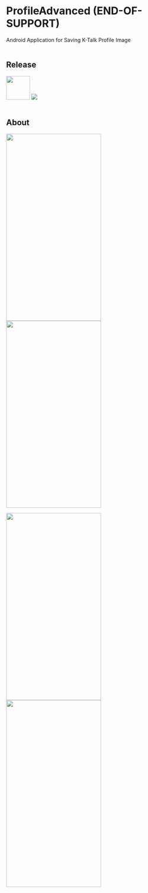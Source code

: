 # ProfileAdvanced (END-OF-SUPPORT)
Android Application for Saving K-Talk Profile Image
<br><br>

## Release
<img src="https://user-images.githubusercontent.com/81938036/150377869-f00727fc-aa8b-4db5-b088-6ff283b83636.png" width="64" height="64">
<a href="https://play.google.com/store/apps/details?id=com.pleiades.pleione.profileadvanced">
  <img src="https://img.shields.io/badge/Play Store-1.1.2-lightgray">
</a>
<br><br>

## About
<img src="https://user-images.githubusercontent.com/81938036/150374516-e188c9da-d7da-49d9-9405-1cd64de81ca2.png" width="256" height="505"> <img src="https://user-images.githubusercontent.com/81938036/150374530-631f5542-009b-4111-8d76-1802fbaa1a2a.png" width="256" height="505">

<img src="https://user-images.githubusercontent.com/81938036/150374537-75c4eff9-8e31-4b9a-92be-31f0bb8603ae.png" width="256" height="505"> <img src="https://user-images.githubusercontent.com/81938036/150374540-3742f0e3-0578-4af5-824a-925c8ca79370.png" width="256" height="505">
